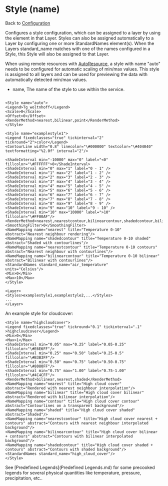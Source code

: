 Style (name)
============

Back to [Configuration](./Configuration.md)

Configures a style configuration, which can be assigned to a layer by
using the <Styles> element in that Layer. Styles can also be
assigned automatically to a Layer by configuring one or more
StandardNames element(s). When the Layers standard_name matches with
one of the names configured in a Style, this Style will also be assigned
to that Layer.

When using remote resources with [AutoResource](AutoResource.md), a style with name
"auto" needs to be configured for automatic scaling of min/max values.
This style is assigned to all layers and can be used for previewing the
data with automatically detected min/max values.

-   name, The name of the style to use within the service.

```

<Style name="auto">
<Legend>Tg_woltnhoff</Legend>
<Scale>0</Scale>
<Offset>0</Offset>
<RenderMethod>nearest,bilinear,point</RenderMethod>
</Style>

<Style name="examplestyle1">
<Legend fixedclasses="true" tickinterval="2"
tickround="2">color</Legend>
<ContourLine width="0.8" linecolor="\#000000" textcolor="\#404040"
textformatting="%2.0f" interval="2"/>

<ShadeInterval min="-10000" max="0" label="<0"
fillcolor="\#FFFFFF">0</ShadeInterval>
<ShadeInterval min="0" max="1" label="0 - 1" />
<ShadeInterval min="1" max="2" label="1 - 2" />
<ShadeInterval min="2" max="3" label="2 - 3" />
<ShadeInterval min="3" max="4" label="3 - 4" />
<ShadeInterval min="4" max="5" label="4 - 5" />
<ShadeInterval min="5" max="6" label="5 - 6" />
<ShadeInterval min="6" max="7" label="6 - 7" />
<ShadeInterval min="7" max="8" label="7 - 8" />
<ShadeInterval min="8" max="9" label="8 - 9" />
<ShadeInterval min="9" max="10" label="9 - 10" />
<ShadeInterval min="10" max="10000" label=">10"
fillcolor="\#FF00AF"/>
<RenderMethod>nearest,nearestcontour,bilinearcontour,shadedcontour,bilinear</RenderMethod>
<SmoothingFilter>0</SmoothingFilter>
<NameMapping name="nearest" title="Temperature 0-10"
abstract="Nearest neighbour rendering"/>
<NameMapping name="shadedcontour" title="Temperature 0-10 shaded"
abstract="Shaded with contourlines"/>
<NameMapping name="nearestcontour" title="Temperature 0-10 contours"
abstract="Nearest neighbour with contourlines"/>
<NameMapping name="bilinearcontour" title="Temperature 0-10 bilinear"
abstract="Bilinear with contourlines"/>
<StandardNames standard_name="air_temperature"
units="Celsius"/>
<Min>0</Min>
<Max>10</Max>
</Style>

<Layer>
<Styles>examplestyle1,examplestyle2,...</Styles>
...
</Layer>

```

An example style for cloudcover:
```
<Style name="highcloudcover">
<Legend fixedclasses="true" tickround="0.1" tickinterval=".1"
>highcloudcover</Legend>
<Min>0</Min>
<Max>1</Max>
<ShadeInterval min="0.05" max="0.25" label="0.05-0.25"
fillcolor="\#E6E6FF"/>
<ShadeInterval min="0.25" max="0.50" label="0.25-0.5"
fillcolor="\#B3B3FF"/>
<ShadeInterval min="0.50" max="0.75" label="0.50-0.75"
fillcolor="\#8080FF"/>
<ShadeInterval min="0.75" max="1.00" label="0.75-1.00"
fillcolor="\#4C4CFF"/>
<RenderMethod>bilinear,nearest,shaded</RenderMethod>
<NameMapping name="nearest" title="High cloud cover"
abstract="Rendered with nearest neighbour interpolation"/>
<NameMapping name="bilinear" title="High cloud cover bilinear"
abstract="Rendered with bilinear interpolation"/>
<NameMapping name="contour" title="High cloud cover contour"
abstract="Contourlines on a transparent background"/>
<NameMapping name="shaded" title="High cloud cover shaded"
abstract="Shaded"/>
<NameMapping name="nearestcontour" title="High cloud cover nearest +
contours" abstract="Contours with nearest neighbour interpolated
background"/>
<NameMapping name="bilinearcontour" title="High cloud cover bilinear
+ contours" abstract="Contours with bilinear interpolated
background"/>
<NameMapping name="shadedcontour" title="High cloud cover shaded +
contours" abstract="Contours with shaded background"/>
<StandardNames standard_name="high_cloud_cover"/>
</Style>
```

See [Predefined Legends](Predefined Legends.md) for some precooked legends for several
physical quantities like temperature, pressure, precipitation, etc..
